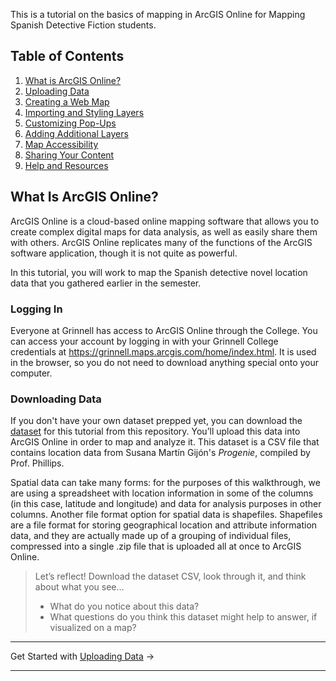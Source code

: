 This is a tutorial on the basics of mapping in ArcGIS Online for Mapping Spanish Detective Fiction students.

## Table of Contents
1. [What is ArcGIS Online?](/README.md)
2. [Uploading Data](sections/02-uploading-data.md)
3. [Creating a Web Map](/sections/03-creating-a-web-map.md)
4. [Importing and Styling Layers](/sections/04-importing-and-styling-layers.md)
5. [Customizing Pop-Ups](/sections/05-customizing-pop-ups.md)
6. [Adding Additional Layers](/sections/06-adding-additional-layers.md)
7. [Map Accessibility](/sections/07-map-accessibility.md)
8. [Sharing Your Content](/sections/08-sharing-your-content.md)
9. [Help and Resources](/sections/09-help-and-resources.md)

## What Is ArcGIS Online?
ArcGIS Online is a cloud-based online mapping software that allows you to create complex digital maps for data analysis, as well as easily share them with others. ArcGIS Online replicates many of the functions of the ArcGIS software application, though it is not quite as powerful.

In this tutorial, you will work to map the Spanish detective novel location data that you gathered earlier in the semester.

### Logging In
Everyone at Grinnell has access to ArcGIS Online through the College. You can access your account by logging in with your Grinnell College credentials at https://grinnell.maps.arcgis.com/home/index.html. It is used in the browser, so you do not need to download anything special onto your computer.

### Downloading Data
If you don't have your own dataset prepped yet, you can download the [dataset](/INSERT_LINK) for this tutorial from this repository. You’ll upload this data into ArcGIS Online in order to map and analyze it. This dataset is a CSV file that contains location data from Susana Martín Gijón's *Progenie*, compiled by Prof. Phillips.

Spatial data can take many forms: for the purposes of this walkthrough, we are using a spreadsheet with location information in some of the columns (in this case, latitude and longitude) and data for analysis purposes in other columns. Another file format option for spatial data is shapefiles. Shapefiles are a file format for storing geographical location and attribute information data, and they are actually made up of a grouping of individual files, compressed into a single .zip file that is uploaded all at once to ArcGIS Online.

> Let’s reflect! Download the dataset CSV, look through it, and think about what you see…
> * What do you notice about this data?
> * What questions do you think this dataset might help to answer, if visualized on a map?

---

Get Started with [Uploading Data](/sections/02-uploading-data.md) →

---
